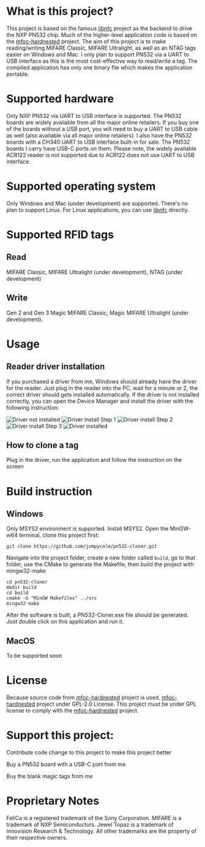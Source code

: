 # What is this project?
This project is based on the famous [libnfc](https://github.com/nfc-tools/libnfc) project as the backend to drive the NXP PN532 chip. Much of the higher-level application code is based on the [mfoc-hardnested](https://github.com/nfc-tools/mfoc-hardnested) project.
The aim of this project is to make reading/writing MIFARE Classic, MIFARE Ultralight, as well as an NTAG tags easier on Windows and Mac.
I only plan to support PN532 via a UART to USB interface as this is the most cost-effective way to read/write a tag. 
The compiled application has only one binary file which makes the application portable.

# Supported hardware

Only NXP PN532 via UART to USB interface is supported. The PN532 boards are widely available from all the major online retailers. If you buy one of the boards without a USB port, you will need to buy a UART to USB cable as well (also available via all major online retailers). I also have the PN532 boards with a CH340 UART to USB interface built-in for sale. The PN532 boards I carry have USB-C ports on them. Please note, the widely available ACR122 reader is not supported due to ACR122 does not use UART to USB interface.

# Supported operating system

Only Windows and Mac (under development) are supported. There's no plan to support Linux. For Linux applications, you can use [libnfc](https://github.com/nfc-tools/libnfc) directly.

# Supported RFID tags
## Read
MIFARE Classic, MIFARE Ultralight (under development), NTAG (under development)
## Write
Gen 2 and Gen 3 Magic MIFARE Classic, Magic MIFARE Ultralight (under development).

# Usage
## Reader driver installation
If you purchased a driver from me, Windows should already have the driver for the reader. Just plug in the reader into the PC, wait for a minute or 2, the correct driver should gets installed automatically. If the driver is not installed correctly, you can open the Device Manager and install the driver with the following instruction:

![Driver not installed](image/Driver_not_installed.PNG)
![Driver install Step 1](image/Install_driver_1.PNG)
![Driver install Step 2](image/Install_driver_2.PNG)
![Driver install Step 3](image/Install_driver_3.PNG)
![Driver installed](image/Driver_installed.PNG)

## How to clone a tag
Plug in the driver, run the application and follow the instruction on the screen

# Build instruction

## Windows

Only MSYS2 environment is supported. Install MSYS2. Open the MinGW-w64 terminal, clone this project first:
```
git clone https://github.com/jumpycalm/pn532-cloner.git
```
Navigate into the project folder, create a new folder called `build`, go to that folder, use the CMake to generate the Makefile, then build the project with mingw32-make
```
cd pn532-cloner
mkdir build
cd build
cmake -G "MinGW Makefiles" ../src
mingw32-make
```
After the software is built, a PN532-Cloner.exe file should be generated. Just double click on this application and run it.


## MacOS

To be supported soon

# License

Because source code from [mfoc-hardnested](https://github.com/nfc-tools/mfoc-hardnested) project is used. [mfoc-hardnested](https://github.com/nfc-tools/mfoc-hardnested) project under GPL-2.0 License. This project must be under GPL license to comply with the [mfoc-hardnested](https://github.com/nfc-tools/mfoc-hardnested) project.

# Support this project:

Contribute code change to this project to make this project better

Buy a PN532 board with a USB-C port from me

Buy the blank magic tags from me

# Proprietary Notes
FeliCa is a registered trademark of the Sony Corporation. MIFARE is a trademark of NXP Semiconductors. Jewel Topaz is a trademark of Innovision Research & Technology. All other trademarks are the property of their respective owners.
